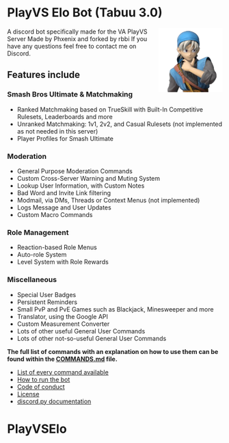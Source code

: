 # PlayVS Elo Bot (Tabuu 3.0)

<img align="right" width="150" height="150" src="./assets/avatar.png">


A discord bot specifically made for the VA PlayVS Server
Made by Phxenix and forked by rbbi If you have any questions feel free to contact me on Discord.

## Features include

### Smash Bros Ultimate & Matchmaking

-   Ranked Matchmaking based on TrueSkill with Built-In Competitive Rulesets, Leaderboards and more
-   Unranked Matchmaking: 1v1, 2v2, and Casual Rulesets (not implemented as not needed in this server)
-   Player Profiles for Smash Ultimate

### Moderation

-   General Purpose Moderation Commands
-   Custom Cross-Server Warning and Muting System
-   Lookup User Information, with Custom Notes
-   Bad Word and Invite Link filtering
-   Modmail, via DMs, Threads or Context Menus (not implemented)
-   Logs Message and User Updates
-   Custom Macro Commands

### Role Management

-   Reaction-based Role Menus
-   Auto-role System
-   Level System with Role Rewards

### Miscellaneous

-   Special User Badges
-   Persistent Reminders
-   Small PvP and PvE Games such as Blackjack, Minesweeper and more
-   Translator, using the Google API
-   Custom Measurement Converter
-   Lots of other useful General User Commands
-   Lots of other not-so-useful General User Commands

**The full list of commands with an explanation on how to use them can be found within the [COMMANDS.md](COMMANDS.md) file.**


-   [List of every command available](/COMMANDS.md)
-   [How to run the bot](/RUNNING.md)
-   [Code of conduct](.github/CODE_OF_CONDUCT.md)
-   [License](/LICENSE)
-   [discord.py documentation](https://discordpy.readthedocs.io/en/latest/)
# PlayVSElo
